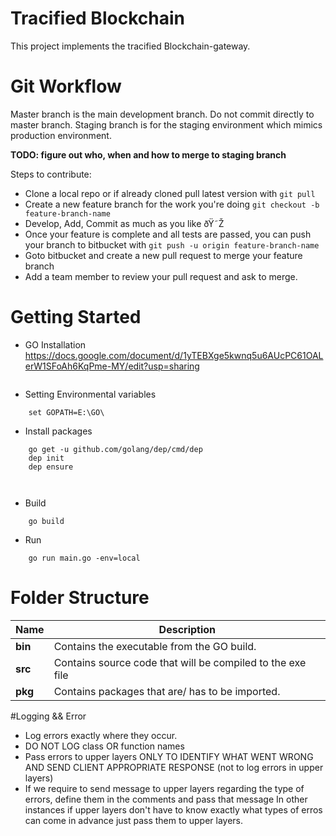 # Tracified Blockchain

This project implements the tracified Blockchain-gateway.

# Git Workflow

Master branch is the main development branch. Do not commit directly to master branch.
Staging branch is for the staging environment which mimics production environment.

**TODO: figure out who, when and how to merge to staging branch**


Steps to contribute:

- Clone a local repo or if already cloned pull latest version with `git pull`
- Create a new feature branch for the work you're doing `git checkout -b feature-branch-name`
- Develop, Add, Commit as much as you like ðŸ˜Ž 
- Once your feature is complete and all tests are passed, you can push your branch to bitbucket with `git push -u origin feature-branch-name`
- Goto bitbucket and create a new pull request to merge your feature branch
- Add a team member to review your pull request and ask to merge.

# Getting Started

- GO Installation
    https://docs.google.com/document/d/1yTEBXge5kwnq5u6AUcPC61OALerW1SFoAh6KqPme-MY/edit?usp=sharing
```
```
- Setting Environmental variables

```
    set GOPATH=E:\GO\
```

- Install packages

```
    go get -u github.com/golang/dep/cmd/dep
    dep init
    dep ensure

   
```

- Build 

```
    go build
```

- Run

```
    go run main.go -env=local
```

# Folder Structure

| Name | Description |
| ------------------------ | ----------------------------------------------------------------- |
| **bin**                  | Contains the executable from the GO build.                        |
| **src**                  | Contains source code that will be compiled to the exe file        |                
| **pkg**                  | Contains packages that are/ has to be imported.                   |

#Logging && Error
  - Log errors exactly where they occur.
  - DO NOT LOG class OR function names
  - Pass errors to upper layers ONLY TO IDENTIFY WHAT WENT WRONG AND SEND CLIENT APPROPRIATE RESPONSE (not to log errors in upper layers)
  - If we require to send message to upper layers regarding the type of errors, define them in the comments and pass that message In other instances if upper layers don't have to know exactly what types of erros can come in advance just pass them to upper layers.
